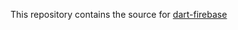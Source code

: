 This repository contains the source for [dart-firebase](https://hub.docker.com/r/jeffkempista/dart-firebase)
